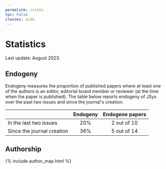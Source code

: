 ```yaml
---
permalink: /stats
toc: False
classes: wide
---
```


# Statistics

Last update: August 2023.

## Endogeny

Endogeny measures the proportion of published papers where at least one of the authors is an editor, editorial board member or reviewer (at the time when the paper is published). The table below reports endogeny of JSys over the past two issues and since the journal's creation.

|| Endogeny | Endogene papers |
|:---|:---:|:---:|
|In the last two issues| 20% | 2 out of 10 |
|Since the journal creation | 36% | 5 out of 14 |

## Authorship

{% include author_map.html %}
